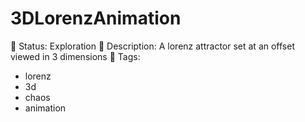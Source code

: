# 3DLorenzAnimation

🧪 Status: Exploration
📎 Description: A lorenz attractor set at an offset viewed in 3 dimensions
🎨 Tags: 
- lorenz
- 3d
- chaos
- animation
